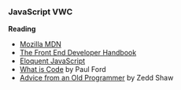 
### JavaScript VWC
**Reading**
* [Mozilla MDN](https://developer.mozilla.org/en-US/)
* [The Front End Developer Handbook](https://frontendmasters.com/books/front-end-handbook/2017/)
* [Eloquent JavaScript](http://eloquentjavascript.net/)
* [What is Code](https://www.bloomberg.com/graphics/2015-paul-ford-what-is-code/) by Paul Ford
* [Advice from an Old Programmer](https://learnpythonthehardway.org/book/advice.html) by Zedd Shaw

